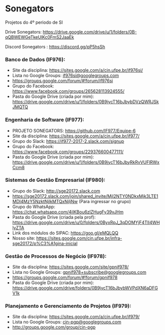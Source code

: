 # Sonegators
Projetos do 4º periodo de SI

Drive Sonegators: https://drive.google.com/drive/u/1/folders/0B-qQBWEWGeTkeUlKc0FmS2JaaEk

Discord Sonegators : https://discord.gg/pP5hsSh

### Banco de Dados (IF976):
* Site da disciplina: https://sites.google.com/a/cin.ufpe.br/if976si/
* Lista no Google Groups: if976si@googlegroups.com 
* https://groups.google.com/forum/#!forum/if976si
* Grupo do Facebook: https://www.facebook.com/groups/265628113924555/
* Pasta do Google Drive (criada por mim): https://drive.google.com/drive/u/1/folders/0B9jycT16bJbybDVzQWRJSkJMQTQ
### Engenharia de Software (IF977):
* PROJETO SONEGATORS: https://github.com/IF977/Equipe-6
* Site da disciplina: https://sites.google.com/a/cin.ufpe.br/if977/
* Grupo do Slack: https://if977-2017-2.slack.com/signup
* Grupo do Facebook: https://www.facebook.com/groups/229376600477111/
* Pasta do Google Drive (criada por mim): https://drive.google.com/drive/u/1/folders/0B9jycT16bJbyRkRvVUFlRWxCcm8
### Sistemas de Gestão Empresarial (IF980):
* Grupo do Slack: http://sge20172.slack.com
* https://sge20172.slack.com/join/shared_invite/MjI2NTY0NDkxMjk3LTE1MDI4MzY5NzktNjlkMTQxNjljNw (Para ingressar no grupo)
* Grupo do WhatsApp: https://chat.whatsapp.com/4iIKBou6zlZHugFy39vJHm
* Pasta do Google Drive (criada pela prof): https://drive.google.com/drive/u/0/folders/0ByxRpJ_3qDOMYjF4TlI4WHlyZTA
* Link dos módulos do SIPAC: https://goo.gl/eMQLQQ
* Nosso site: https://sites.google.com/cin.ufpe.br/infra-sge20172/p%C3%A1gina-inicial
### Gestão de Processos de Negócio (IF978):
* Site da disciplina: https://sites.google.com/site/gpnif978/
* Lista no Google Groups: gpnif978+subscribe@googlegroups.com
* https://groups.google.com/forum/#!forum/gpnif978
* Pasta do Google Drive (criada por mim): https://drive.google.com/drive/folders/0B9jycT16bJbybWVPdXN6aDFGV1k
### Planejamento e Gerenciamento de Projetos (IF979):
* Site da disciplina: https://sites.google.com/a/cin.ufpe.br/if979/
* Lista no Google Groups: cin-pgp@googlegroups.com
* http://groups.google.com/group/cin-pgp 
